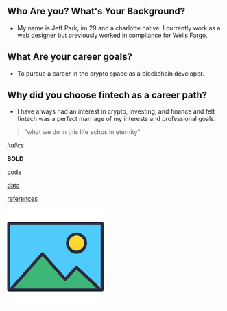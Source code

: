 ## Who Are you? What's Your Background?
* My name is Jeff Park, im 29 and a charlotte native. I currently work as a web designer but previously worked in compliance for Wells Fargo. 

## What Are your career goals?
* To pursue a career in the crypto space as a blockchain developer.

## Why did you choose fintech as a career path?
* I have always had an interest in crypto, investing, and finance and felt fintech was a perfect marriage of my interests and professional goals.

> "what we do in this life echos in eternity"

*italics*

**BOLD**

[code](code)

[data](data)

[references](references)

![markdown-image.png](markdown-image.png)

